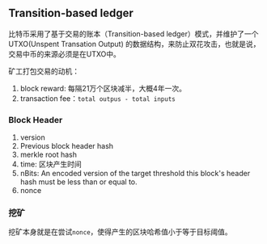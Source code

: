 ## Transition-based ledger

比特币采用了基于交易的账本（Transition-based ledger）模式，并维护了一个UTXO(Unspent Transation Output) 的数据结构，来防止双花攻击，也就是说，交易中币的来源必须是在UTXO中。



矿工打包交易的动机：

1. block reward: 每隔21万个区块减半，大概4年一次。
2. transaction fee：`total outpus - total inputs`

### Block Header

1. version
2. Previous block header hash
3. merkle root hash
4. time: 区块产生时间
5. nBits: An encoded version of the target threshold this block's header hash must be less than or equal to.
6. nonce

### 挖矿

挖矿本身就是在尝试`nonce`，使得产生的区块哈希值小于等于目标阈值。








